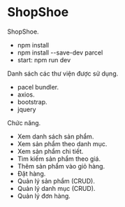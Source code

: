 # ShopShoe


ShopShoe.
 - npm install
 - npm install --save-dev parcel
 - start: npm run dev

Danh sách các thư viện được sử dụng.
 - pacel bundler.
 - axios.
 - bootstrap.
 - jquery

Chức năng.
 - Xem danh sách sản phẩm.
 - Xem sản phẩm theo danh mục.
 - Xem sản phẩm chi tiết.
 - Tìm kiếm sản phẩm theo giá.
 - Thêm sản phẩm vào giỏ hàng.
 - Đặt hàng.
 - Quản lý sản phẩm (CRUD).
 - Quản lý danh mục (CRUD).
 - Quản lý đơn hàng.
